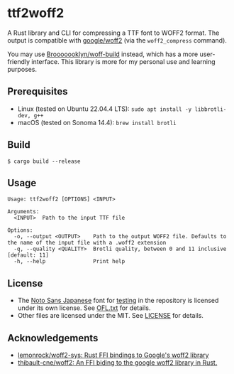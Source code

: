 # ttf2woff2

A Rust library and CLI for compressing a TTF font to WOFF2 format. The output is compatible with [google/woff2](https://github.com/google/woff2/blob/master/src/woff2_compress.cc) (via the `woff2_compress` command).

You may use [Brooooooklyn/woff-build](https://github.com/Brooooooklyn/woff-build) instead, which has a more user-friendly interface. This library is more for my personal use and learning purposes.

## Prerequisites

- Linux (tested on Ubuntu 22.04.4 LTS): `sudo apt install -y libbrotli-dev, g++`
- macOS (tested on Sonoma 14.4): `brew install brotli`

## Build

```console
$ cargo build --release
```

## Usage

```console
Usage: ttf2woff2 [OPTIONS] <INPUT>

Arguments:
  <INPUT>  Path to the input TTF file

Options:
  -o, --output <OUTPUT>    Path to the output WOFF2 file. Defaults to the name of the input file with a .woff2 extension
  -q, --quality <QUALITY>  Brotli quality, between 0 and 11 inclusive [default: 11]
  -h, --help               Print help
```

## License

- The [Noto Sans Japanese](https://fonts.google.com/noto/specimen/Noto+Sans+JP) font for [testing](tests) in the repository is licensed under its own license. See [OFL.txt](OFL.txt) for details.
- Other files are licensed under the MIT. See [LICENSE](LICENSE) for details.

## Acknowledgements

- [lemonrock/woff2-sys: Rust FFI bindings to Google's woff2 library](https://github.com/lemonrock/woff2-sys)
- [thibault-cne/woff2: An FFI biding to the google woff2 library in Rust.](https://github.com/thibault-cne/woff2)
